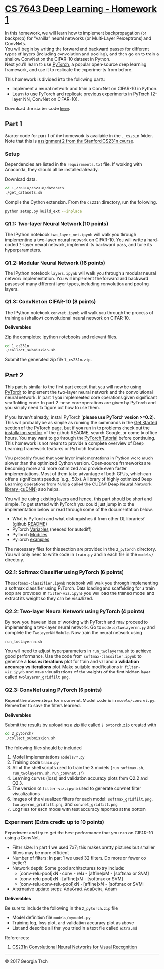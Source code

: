 # [CS 7643 Deep Learning - Homework 1][5]

In this homework, we will learn how to implement backpropagation (or backprop) for 
“vanilla” neural networks (or Multi-Layer Perceptrons) and ConvNets.   
You will begin by writing the forward and backward
passes for different types of layers (including convolution and pooling),
and then go on to train a shallow ConvNet on the CIFAR-10 dataset in Python.   
Next you’ll learn to use [PyTorch][3], a popular open-source deep learning framework,
and use it to replicate the experiments from before.

This homework is divided into the following parts:

- Implement a neural network and train a ConvNet on CIFAR-10 in Python.
- Learn to use PyTorch and replicate previous experiments in PyTorch (2-layer NN, ConvNet on CIFAR-10).

Download the starter code [here]({{site.baseurel}}/assets/f17cs7643_hw1_starter.zip).

## Part 1

Starter code for part 1 of the homework is available in the `1_cs231n` folder.
Note that this is [assignment 2 from the Stanford CS231n course][1].

### Setup

Dependencies are listed in the `requirements.txt` file. If working with Anaconda, they should all be installed already.

Download data.

```bash
cd 1_cs231n/cs231n/datasets
./get_datasets.sh
```

Compile the Cython extension. From the `cs231n` directory, run the following.

```bash
python setup.py build_ext --inplace
```

### Q1.1: Two-layer Neural Network (10 points)

The IPython notebook `two_layer_net.ipynb` will walk you through implementing a
two-layer neural network on CIFAR-10. You will write a hard-coded 2-layer
neural network, implement its backward pass, and tune its hyperparameters.

### Q1.2: Modular Neural Network (16 points)

The IPython notebook `layers.ipynb` will walk you through a modular neural network
implementation. You will implement the forward and backward passes of many
different layer types, including convolution and pooling layers.

### Q1.3: ConvNet on CIFAR-10 (8 points)

The IPython notebook `convnet.ipynb` will walk you through the process of training
a (shallow) convolutional neural network on CIFAR-10.

**Deliverables**

Zip the completed ipython notebooks and relevant files.

```bash
cd 1_cs231n
./collect_submission.sh
```

Submit the generated zip file `1_cs231n.zip`.

## Part 2

This part is similar to the first part except that you will now be using [PyTorch][3] to 
implement the two-layer neural network and the convolutional neural network. In part 1
you implemented core operations given significant scaffolding code. In part 2 these core
operations are given by PyTorch and you simply need to figure out how to use them.

If you haven't already, install PyTorch (__please use PyTorch vesion >=0.2__). This will probably be as simple as running the
commands in the [Get Started][3] section of the PyTorch page, but if you run in to problems
check out the [installation section][10] of the github README, search Google, or come to
office hours. You may want to go through the [PyTorch Tutorial][12] before continuing.
This homework is not meant to provide a complete overview of Deep Learning framework
features or PyTorch features.

You probably found that your layer implementations in Python were much slower than
the optimized Cython version. Open-source frameworks are becoming more and more
optimized and provide even faster implementations. Most of them take advantage of
both GPUs, which can offer a significant speedup (e.g., 50x). A library of highly optimized Deep
Learning operations from Nvidia called the [CUDA® Deep Neural Network library (cuDNN)][9]
also helps.

You will be using existing layers and hence, this part should be short and simple. To get
started with PyTorch you could just jump in to the implementation below or read through
some of the documentation below.

- What is PyTorch and what distinguishes it from other DL libraries? (github [README][11])
- PyTorch [Variables](http://pytorch.org/docs/master/autograd.html#variable) (needed for autodiff)
- PyTorch [Modules](http://pytorch.org/docs/master/nn.html)
- PyTorch [examples][8]

The necessary files for this section are provided in the `2_pytorch` directory.
You will only need to write code in `train.py` and in each file in the `models/` directory.

### Q2.1: Softmax Classifier using PyTorch (6 points)

The`softmax-classifier.ipynb` notebook will walk you through implementing a softmax
classifier using PyTorch. Data loading and scaffolding for a train loop are provided.
In `filter-viz.ipynb` you will load the trained model and extract its weight so they can be visualized.

### Q2.2: Two-layer Neural Network using PyTorch (4 points)

By now, you have an idea of working with PyTorch and may proceed to implementing a two-layer neural network. Go to 
`models/twolayernn.py` and complete the `TwoLayerNN` `Module`. Now train the neural network using

```bash
run_twolayernn.sh
```
    
You will need to adjust hyperparameters in `run_twolayernn.sh` to achieve good performance.
Use the code from `softmax-classifier.ipynb` to generate a __loss vs iterations__ plot for train
and val and a __validation accuracy vs iterations__ plot. Make suitable modifications in `filter-viz.ipynb`
and save visualizations of the weights of the first hidden layer called `twolayernn_gridfilt.png`.

### Q2.3: ConvNet using PyTorch (6 points)

Repeat the above steps for a convnet. Model code is in `models/convnet.py`. Remember to save the filters learned. 

**Deliverables**

Submit the results by uploading a zip file called `2_pytorch.zip` created with

```bash
cd 2_pytorch/
./collect_submission.sh
```

The following files should be included:

1. Model implementations `models/*.py`
2. Training code `train.py`
3. All of the shell scripts used to train the 3 models (`run_softmax.sh`, `run_twolayernn.sh`, `run_convnet.sh`)
3. Learning curves (loss) and validation accuracy plots from Q2.2 and Q2.3.
4. The version of `filter-viz.ipynb` used to generate convnet filter visualizations
5. Images of the visualized filters for each model: `softmax_gridfilt.png`, `twolayernn_gridfilt.png`, and `convnet_gridfilt.png`
6. Log files for each model with test accuracy reported at the bottom


### Experiment (Extra credit: up to 10 points)

Experiment and try to get the best performance that you can on CIFAR-10 using a ConvNet.

- Filter size: In part 1 we used 7x7; this makes pretty pictures but smaller filters may be more efficient
- Number of filters: In part 1 we used 32 filters. Do more or fewer do better?
- Network depth: Some good architectures to try include:
    - [conv-relu-pool]xN - conv - relu - [affine]xM - [softmax or SVM]
    - [conv-relu-pool]xN - [affine]xM - [softmax or SVM]
    - [conv-relu-conv-relu-pool]xN - [affine]xM - [softmax or SVM]
- Alternative update steps: AdaGrad, AdaDelta, Adam

**Deliverables**

Be sure to include the following in the `2_pytorch.zip` file

- Model definition file `models/mymodel.py`
- Training log, loss plot, and validation accuracy plot as above
- List and describe all that you tried in a text file called `extra.md`

References:

1. [CS231n Convolutional Neural Networks for Visual Recognition][2]

[1]: http://cs231n.github.io/assignment2/
[2]: http://cs231n.stanford.edu/
[3]: http://pytorch.org/
[4]: http://bvlc.eecs.berkeley.edu/
[5]: https://www.cc.gatech.edu/classes/AY2018/cs7643_fall/
[8]: https://github.com/pytorch/examples
[9]: https://developer.nvidia.com/cudnn
[10]: https://github.com/pytorch/pytorch#installation
[11]: https://github.com/pytorch/pytorch
[12]: http://pytorch.org/tutorials/beginner/deep_learning_60min_blitz.html


---

&#169; 2017 Georgia Tech

